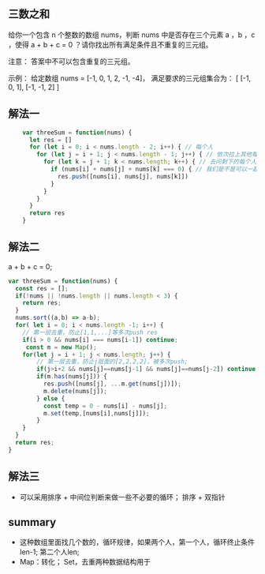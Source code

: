 ## 三数之和

给你一个包含 n 个整数的数组 nums，判断 nums 中是否存在三个元素 a ，b ，c ，使得 a + b + c = 0 ？请你找出所有满足条件且不重复的三元组。

注意： 答案中不可以包含重复的三元组。

示例：
给定数组 nums = [-1, 0, 1, 2, -1, -4]，
满足要求的三元组集合为：
[
  [-1, 0, 1],
  [-1, -1, 2]
]

## 解法一
```js
    var threeSum = function(nums) {
      let res = []
      for (let i = 0; i < nums.length - 2; i++) { // 每个人
        for (let j = i + 1; j < nums.length - 1; j++) { // 依次拉上其他每个人
          for (let k = j + 1; k < nums.length; k++) { // 去问剩下的每个人
            if (nums[i] + nums[j] + nums[k] === 0) { // 我们是不是可以一起组队
              res.push([nums[i], nums[j], nums[k]])
            }
          }
        }
      }
      return res
    }
```

## 解法二
a + b + c = 0;

```js
var threeSum = function(nums) {
  const res = [];
  if(!nums || !nums.length || nums.length < 3) {
    return res;
  }
  nums.sort((a,b) => a-b);
  for( let i = 0; i < nums.length -1; i++) {
    // 第一层去重，防止[1,1,...]等多次push res
    if(i > 0 && nums[i] === nums[i-1]) continue;
     const m = new Map();
    for(let j = i + 1; j < nums.length; j++) {
        // 第一层去重，防止j层面的[2,2,2,2]，被多次push;
        if(j>i+2 && nums[j]==nums[j-1] && nums[j]==nums[j-2]) continue
        if(m.has(nums[j])) {
          res.push([nums[j], ...m.get(nums[j])]);
          m.delete(nums[j]);
        } else {
          const temp = 0 - nums[i] - nums[j];
          m.set(temp,[nums[i],nums[j]]);
        }
    }
  }
  return res;
}
```
## 解法三
- 可以采用排序 + 中间位判断来做一些不必要的循环； 排序 + 双指针

## summary
- 这种数组里面找几个数的，循环规律，如果两个人，第一个人，循环终止条件len-1; 第二个人len;
- Map：转化； Set，去重两种数据结构用于
